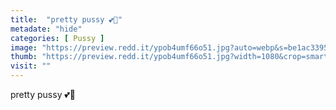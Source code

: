 ```yaml
---
title:  "pretty pussy 💕💛"
metadate: "hide"
categories: [ Pussy ]
image: "https://preview.redd.it/ypob4umf66o51.jpg?auto=webp&s=be1ac3395c279d4edced64e7d6c4efbb3a216c2a"
thumb: "https://preview.redd.it/ypob4umf66o51.jpg?width=1080&crop=smart&auto=webp&s=ae7ac767886ee4f8ba4068def0d0ad1d1f501f64"
visit: ""
---
```

pretty pussy 💕💛

